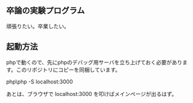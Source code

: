 ﻿## 卒論の実験プログラム

頑張りたい。卒業したい。  

## 起動方法
phpで動くので、先にphpのデバッグ用サーバを立ち上げておく必要があります。このリポジトリにコピーを同梱しています。

php\php -S localhost:3000

あとは、ブラウザで localhost:3000 を叩けばメインページが出るはず。


